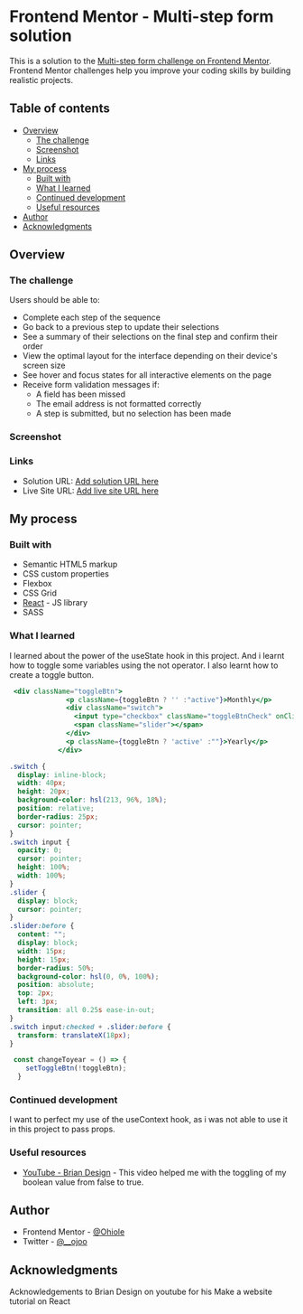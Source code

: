 # Frontend Mentor - Multi-step form solution

This is a solution to the [Multi-step form challenge on Frontend Mentor](https://www.frontendmentor.io/challenges/multistep-form-YVAnSdqQBJ). Frontend Mentor challenges help you improve your coding skills by building realistic projects. 

## Table of contents

- [Overview](#overview)
  - [The challenge](#the-challenge)
  - [Screenshot](#screenshot)
  - [Links](#links)
- [My process](#my-process)
  - [Built with](#built-with)
  - [What I learned](#what-i-learned)
  - [Continued development](#continued-development)
  - [Useful resources](#useful-resources)
- [Author](#author)
- [Acknowledgments](#acknowledgments)



## Overview

### The challenge

Users should be able to:

- Complete each step of the sequence
- Go back to a previous step to update their selections
- See a summary of their selections on the final step and confirm their order
- View the optimal layout for the interface depending on their device's screen size
- See hover and focus states for all interactive elements on the page
- Receive form validation messages if:
  - A field has been missed
  - The email address is not formatted correctly
  - A step is submitted, but no selection has been made

### Screenshot


### Links

- Solution URL: [Add solution URL here](https://your-solution-url.com)
- Live Site URL: [Add live site URL here](https://your-live-site-url.com)

## My process

### Built with

- Semantic HTML5 markup
- CSS custom properties
- Flexbox
- CSS Grid
- [React](https://reactjs.org/) - JS library
- SASS

### What I learned

I learned about the power of the useState hook in this project. And i learnt how to toggle some variables using the not operator.
I also learnt how to create a toggle button.

```jsx
 <div className="toggleBtn">
              <p className={toggleBtn ? '' :"active"}>Monthly</p>
              <div className="switch">
                <input type="checkbox" className="toggleBtnCheck" onClick={changeToyear}/>
                <span className="slider"></span>
              </div>
              <p className={toggleBtn ? 'active' :""}>Yearly</p>
            </div>
```
```css
.switch {
  display: inline-block;
  width: 40px;
  height: 20px;
  background-color: hsl(213, 96%, 18%);
  position: relative;
  border-radius: 25px;
  cursor: pointer;
}
.switch input {
  opacity: 0;
  cursor: pointer;
  height: 100%;
  width: 100%;
}
.slider {
  display: block;
  cursor: pointer;
}
.slider:before {
  content: "";
  display: block;
  width: 15px;
  height: 15px;
  border-radius: 50%;
  background-color: hsl(0, 0%, 100%);
  position: absolute;
  top: 2px;
  left: 3px;
  transition: all 0.25s ease-in-out;
}
.switch input:checked + .slider:before {
  transform: translateX(18px);
}
```
```js
 const changeToyear = () => {
    setToggleBtn(!toggleBtn);
  }
```

### Continued development

I want to perfect my use of the useContext hook, as i was not able to use it in this project to pass props.

### Useful resources

- [YouTube - Brian Design](https://www.youtube.com/watch?v=I2UBjN5ER4s&t=3s) - This video helped me with the toggling of my boolean value from false to true.

## Author
- Frontend Mentor - [@Ohiole](https://www.frontendmentor.io/profile/Ohiole)
- Twitter - [@__ojoo](https://www.twitter.com/__ojoo)

## Acknowledgments

Acknowledgements to Brian Design on youtube for his Make a website tutorial on React

